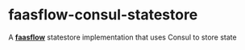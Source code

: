 # faasflow-consul-statestore
A **[faasflow](https://github.com/s8sg/faasflow)** statestore implementation that uses Consul to store state
